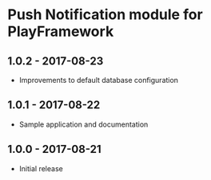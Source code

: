 Push Notification module for PlayFramework
=========================

## 1.0.2 - 2017-08-23

 - Improvements to default database configuration
 
## 1.0.1 - 2017-08-22

 - Sample application and documentation

## 1.0.0 - 2017-08-21

 - Initial release
